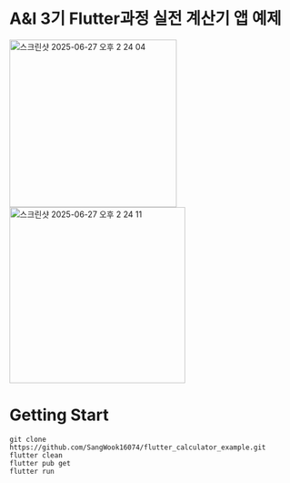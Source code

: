# A&I 3기 Flutter과정 실전 계산기 앱 예제

<img width="294" alt="스크린샷 2025-06-27 오후 2 24 04" src="https://github.com/user-attachments/assets/93380a65-c392-4b0f-8d0a-5aff0359ff24" />
<img width="309" alt="스크린샷 2025-06-27 오후 2 24 11" src="https://github.com/user-attachments/assets/b16ceafe-f210-4c91-9dbb-4c609b046e3e" />

# Getting Start

```
git clone https://github.com/SangWook16074/flutter_calculator_example.git
flutter clean
flutter pub get
flutter run
```
